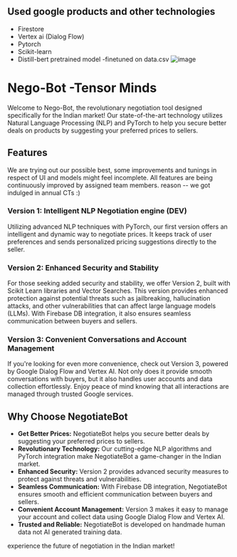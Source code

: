 ## Used google products and other technologies
- Firestore
- Vertex ai (Dialog Flow)
- Pytorch
- Scikit-learn
- Distill-bert pretrained model -finetuned on data.csv
![image](https://github.com/anu-sin-theta/build-bharat-bot/assets/97542033/e728d905-2eb7-4f0d-984a-8ee5b12b9086)

# Nego-Bot -Tensor Minds

Welcome to Nego-Bot, the revolutionary negotiation tool designed specifically for the Indian market! Our state-of-the-art technology utilizes Natural Language Processing (NLP) and PyTorch to help you secure better deals on products by suggesting your preferred prices to sellers.

## Features
We are trying out our possible best, some improvements and tunings in respect of UI and models might feel incomplete. All features are  being continuously improved by assigned team members.
reason -- we got indulged in annual CTs :)

### Version 1: Intelligent NLP Negotiation engine (DEV)
Utilizing advanced NLP techniques with PyTorch, our first version offers an intelligent and dynamic way to negotiate prices. It keeps track of user preferences and sends personalized pricing suggestions directly to the seller.

### Version 2: Enhanced Security and Stability
For those seeking added security and stability, we offer Version 2, built with Scikit Learn libraries and Vector Searches. This version provides enhanced protection against potential threats such as jailbreaking, hallucination attacks, and other vulnerabilities that can affect large language models (LLMs). With Firebase DB integration, it also ensures seamless communication between buyers and sellers.

### Version 3: Convenient Conversations and Account Management
If you're looking for even more convenience, check out Version 3, powered by Google Dialog Flow and Vertex AI. Not only does it provide smooth conversations with buyers, but it also handles user accounts and data collection effortlessly. Enjoy peace of mind knowing that all interactions are managed through trusted Google services.

## Why Choose NegotiateBot
- **Get Better Prices:** NegotiateBot helps you secure better deals by suggesting your preferred prices to sellers.
- **Revolutionary Technology:** Our cutting-edge NLP algorithms and PyTorch integration make NegotiateBot a game-changer in the Indian market.
- **Enhanced Security:** Version 2 provides advanced security measures to protect against threats and vulnerabilities.
- **Seamless Communication:** With Firebase DB integration, NegotiateBot ensures smooth and efficient communication between buyers and sellers.
- **Convenient Account Management:** Version 3 makes it easy to manage your account and collect data using Google Dialog Flow and Vertex AI.
- **Trusted and Reliable:** NegotiateBot is developed on handmade human data not AI generated training data.

experience the future of negotiation in the Indian market!

